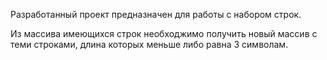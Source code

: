 Разработанный проект предназначен для работы с набором строк.

Из массива имеющихся строк необходжимо получить новый массив с теми строками, 
длина которых меньше либо равна 3 символам.